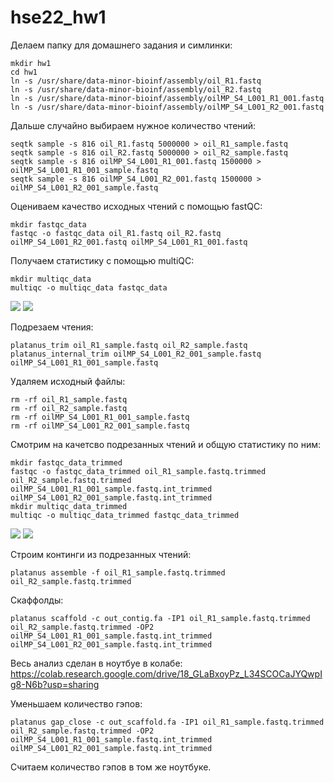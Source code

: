 # hse22_hw1

Делаем папку для домашнего задания и симлинки:

```
mkdir hw1
cd hw1
ln -s /usr/share/data-minor-bioinf/assembly/oil_R1.fastq
ln -s /usr/share/data-minor-bioinf/assembly/oil_R2.fastq
ln -s /usr/share/data-minor-bioinf/assembly/oilMP_S4_L001_R1_001.fastq
ln -s /usr/share/data-minor-bioinf/assembly/oilMP_S4_L001_R2_001.fastq
```

Дальше случайно выбираем нужное количество чтений:

```
seqtk sample -s 816 oil_R1.fastq 5000000 > oil_R1_sample.fastq
seqtk sample -s 816 oil_R2.fastq 5000000 > oil_R2_sample.fastq
seqtk sample -s 816 oilMP_S4_L001_R1_001.fastq 1500000 > oilMP_S4_L001_R1_001_sample.fastq 
seqtk sample -s 816 oilMP_S4_L001_R2_001.fastq 1500000 > oilMP_S4_L001_R2_001_sample.fastq 
```

Оцениваем качество исходных чтений с помощью fastQC:

```
mkdir fastqc_data 
fastqc -o fastqc_data oil_R1.fastq oil_R2.fastq oilMP_S4_L001_R2_001.fastq oilMP_S4_L001_R1_001.fastq
```

 Получаем статистику с помощью multiQC:
 
 ```
 mkdir multiqc_data
 multiqc -o multiqc_data fastqc_data
 ```
 
 <image src="/Screenshot from 2022-10-03 22-02-11.png">
 
 <image src="/Screenshot from 2022-10-03 22-06-39.png">
 
 Подрезаем чтения:
 
 ```
 platanus_trim oil_R1_sample.fastq oil_R2_sample.fastq
 platanus_internal_trim oilMP_S4_L001_R2_001_sample.fastq oilMP_S4_L001_R1_001_sample.fastq
 ```
 
 Удаляем исходный файлы:
 
 ```
rm -rf oil_R1_sample.fastq
rm -rf oil_R2_sample.fastq
rm -rf oilMP_S4_L001_R1_001_sample.fastq 
rm -rf oilMP_S4_L001_R2_001_sample.fastq 
```

Смотрим на качетсво подрезанных чтений и общую статистику по ним:

```
mkdir fastqc_data_trimmed
fastqc -o fastqc_data_trimmed oil_R1_sample.fastq.trimmed oil_R2_sample.fastq.trimmed oilMP_S4_L001_R1_001_sample.fastq.int_trimmed oilMP_S4_L001_R2_001_sample.fastq.int_trimmed
mkdir multiqc_data_trimmed
multiqc -o multiqc_data_trimmed fastqc_data_trimmed
```

 <image src="/Screenshot from 2022-10-03 22-34-52.png">
 
 <image src="/Screenshot from 2022-10-03 22-35-25.png">
 
 Строим континги из подрезанных чтений:
 
 ```
 platanus assemble -f oil_R1_sample.fastq.trimmed  oil_R2_sample.fastq.trimmed
```
 
  Скаффолды:
  
  ```
  platanus scaffold -c out_contig.fa -IP1 oil_R1_sample.fastq.trimmed oil_R2_sample.fastq.trimmed -OP2 oilMP_S4_L001_R1_001_sample.fastq.int_trimmed oilMP_S4_L001_R2_001_sample.fastq.int_trimmed
  ```
Весь анализ сделан в ноутбуе в колабе: https://colab.research.google.com/drive/18_GLaBxoyPz_L34SCOCaJYQwpIg8-N6b?usp=sharing
  
  Уменьшаем количество гэпов:
  
  ```
  platanus gap_close -c out_scaffold.fa -IP1 oil_R1_sample.fastq.trimmed oil_R2_sample.fastq.trimmed -OP2 oilMP_S4_L001_R1_001_sample.fastq.int_trimmed oilMP_S4_L001_R2_001_sample.fastq.int_trimmed
  ```
  
  Считаем количество гэпов в том же ноутбуке.
